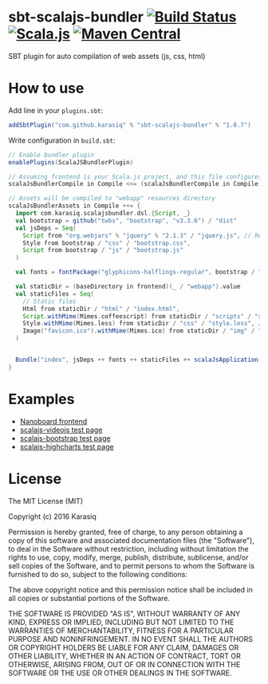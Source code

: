 # sbt-scalajs-bundler [![Build Status](https://travis-ci.org/Karasiq/sbt-scalajs-bundler.svg?branch=master)](https://travis-ci.org/Karasiq/sbt-scalajs-bundler) [![Scala.js](https://www.scala-js.org/assets/badges/scalajs-0.6.8.svg)](https://www.scala-js.org) [![Maven Central](https://maven-badges.herokuapp.com/maven-central/com.github.karasiq/sbt-scalajs-bundler/badge.svg)](https://maven-badges.herokuapp.com/maven-central/com.github.karasiq/sbt-scalajs-bundler)
SBT plugin for auto compilation of web assets (js, css, html)

# How to use
Add line in your `plugins.sbt`:
```scala
addSbtPlugin("com.github.karasiq" % "sbt-scalajs-bundler" % "1.0.7")
```

Write configuration in `build.sbt`:
```scala
// Enable bundler plugin
enablePlugins(ScalaJSBundlerPlugin)

// Assuming frontend is your Scala.js project, and this file configures backend package
scalaJsBundlerCompile in Compile <<= (scalaJsBundlerCompile in Compile).dependsOn(fullOptJS in Compile in frontend)

// Assets will be compiled to "webapp" resources directory
scalaJsBundlerAssets in Compile ++= {
  import com.karasiq.scalajsbundler.dsl.{Script, _}
  val bootstrap = github("twbs", "bootstrap", "v3.3.6") / "dist"
  val jsDeps = Seq(
    Script from "org.webjars" % "jquery" % "2.1.3" / "jquery.js", // Requires corresponding entry in libraryDependencies
    Style from bootstrap / "css" / "bootstrap.css",
    Script from bootstrap / "js" / "bootstrap.js"
  )

  val fonts = fontPackage("glyphicons-halflings-regular", bootstrap / "fonts" % "glyphicons-halflings-regular")

  val staticDir = (baseDirectory in frontend)(_ / "webapp").value
  val staticFiles = Seq(
    // Static files
    Html from staticDir / "html" / "index.html",
    Script.withMime(Mimes.coffeescript) from staticDir / "scripts" / "script.coffee",
    Style.withMime(Mimes.less) from staticDir / "css" / "style.less", // Requires less4j library in classpath
    Image("favicon.ico").withMime(Mimes.ico) from staticDir / "img" / "favicon.ico"
  )


  Bundle("index", jsDeps ++ fonts ++ staticFiles ++ scalaJsApplication(frontend).value:_*)
}
```

# Examples
* [Nanoboard frontend](https://github.com/Karasiq/nanoboard)
* [scalajs-videojs test page](https://github.com/Karasiq/scalajs-videojs)
* [scalajs-bootstrap test page](https://github.com/Karasiq/scalajs-bootstrap)
* [scalajs-highcharts test page](https://github.com/Karasiq/scalajs-highcharts)

# License
The MIT License (MIT)

Copyright (c) 2016 Karasiq

Permission is hereby granted, free of charge, to any person obtaining a copy
of this software and associated documentation files (the "Software"), to deal
in the Software without restriction, including without limitation the rights
to use, copy, modify, merge, publish, distribute, sublicense, and/or sell
copies of the Software, and to permit persons to whom the Software is
furnished to do so, subject to the following conditions:

The above copyright notice and this permission notice shall be included in
all copies or substantial portions of the Software.

THE SOFTWARE IS PROVIDED "AS IS", WITHOUT WARRANTY OF ANY KIND, EXPRESS OR
IMPLIED, INCLUDING BUT NOT LIMITED TO THE WARRANTIES OF MERCHANTABILITY,
FITNESS FOR A PARTICULAR PURPOSE AND NONINFRINGEMENT. IN NO EVENT SHALL THE
AUTHORS OR COPYRIGHT HOLDERS BE LIABLE FOR ANY CLAIM, DAMAGES OR OTHER
LIABILITY, WHETHER IN AN ACTION OF CONTRACT, TORT OR OTHERWISE, ARISING FROM,
OUT OF OR IN CONNECTION WITH THE SOFTWARE OR THE USE OR OTHER DEALINGS IN
THE SOFTWARE.
